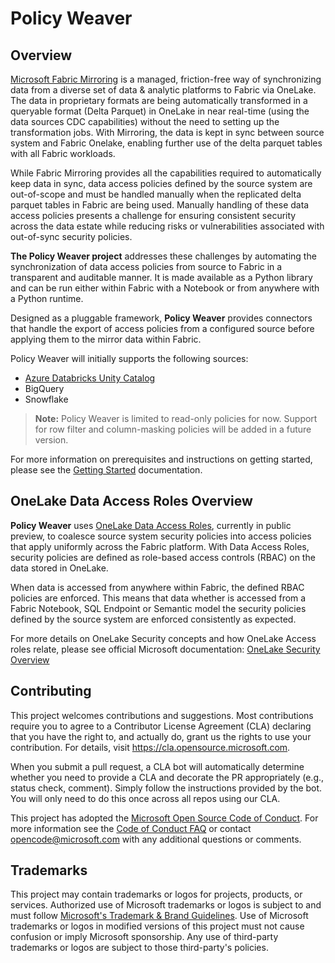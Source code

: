 # Policy Weaver 

## Overview

[Microsoft Fabric Mirroring](https://learn.microsoft.com/en-us/fabric/database/mirrored-database/overview) is a managed, friction-free way of synchronizing data from a diverse set of data & analytic platforms to Fabric via OneLake. The data in proprietary formats are being automatically transformed in a queryable format (Delta Parquet) in OneLake in near real-time (using the data sources CDC capabilities) without the need to setting up the transformation jobs. With Mirroring, the data is kept in sync between source system and Fabric Onelake, enabling further use of the delta parquet tables with all Fabric workloads.

While Fabric Mirroring provides all the capabilities required to automatically keep data in sync, data access policies defined by the source system are out-of-scope and must be handled manually when the replicated delta parquet tables in Fabric are being used. Manually handling of these data access policies presents a challenge for ensuring consistent security across the data estate while reducing risks or vulnerabilities associated with out-of-sync security policies.

**The Policy Weaver project** addresses these challenges by automating the synchronization of data access policies from source to Fabric in a transparent and auditable manner. It is made available as a Python library and can be run either within Fabric with a Notebook or from anywhere with a Python runtime.

Designed as a pluggable framework, **Policy Weaver** provides connectors that handle the export of access policies from a configured source before applying them to the mirror data within Fabric.

Policy Weaver will initially supports the following sources:
- [Azure Databricks Unity Catalog]()
- BigQuery
- Snowflake


> <b>Note:</b> Policy Weaver is limited to read-only policies for now. Support 
> for row filter and column-masking policies will be added in a future version.


For more information on prerequisites and instructions on getting started, please see the [Getting Started](https://github.com/microsoft/Policy-Weaver/blob/main/getting%20started/0_prerequisites.md) documentation. 

## OneLake Data Access Roles Overview

**Policy Weaver** uses [OneLake Data Access Roles](https://learn.microsoft.com/en-us/fabric/onelake/security/get-started-data-access-roles), currently in public preview, to coalesce source system security policies into access policies that apply uniformly across the Fabric platform. With Data Access Roles, security policies are defined as role-based access controls (RBAC) on the data stored in OneLake.

When data is accessed from anywhere within Fabric, the defined RBAC policies are enforced. This means that data whether is accessed from a Fabric Notebook, SQL Endpoint or Semantic model the security policies defined by the source system are enforced consistently as expected.

For more details on OneLake Security concepts and how OneLake Access roles relate, please see official Microsoft documentation: [OneLake Security Overview](https://learn.microsoft.com/en-us/fabric/onelake/security/get-started-security) 


## Contributing

This project welcomes contributions and suggestions.  Most contributions require you to agree to a
Contributor License Agreement (CLA) declaring that you have the right to, and actually do, grant us
the rights to use your contribution. For details, visit https://cla.opensource.microsoft.com.

When you submit a pull request, a CLA bot will automatically determine whether you need to provide
a CLA and decorate the PR appropriately (e.g., status check, comment). Simply follow the instructions
provided by the bot. You will only need to do this once across all repos using our CLA.

This project has adopted the [Microsoft Open Source Code of Conduct](https://opensource.microsoft.com/codeofconduct/).
For more information see the [Code of Conduct FAQ](https://opensource.microsoft.com/codeofconduct/faq/) or
contact [opencode@microsoft.com](mailto:opencode@microsoft.com) with any additional questions or comments.

## Trademarks

This project may contain trademarks or logos for projects, products, or services. Authorized use of Microsoft 
trademarks or logos is subject to and must follow 
[Microsoft's Trademark & Brand Guidelines](https://www.microsoft.com/en-us/legal/intellectualproperty/trademarks/usage/general).
Use of Microsoft trademarks or logos in modified versions of this project must not cause confusion or imply Microsoft sponsorship.
Any use of third-party trademarks or logos are subject to those third-party's policies.